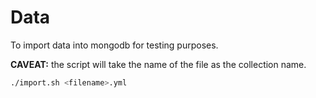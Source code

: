 # Data

To import data into mongodb for testing purposes.

<strong>CAVEAT:</strong> the script will take the name of the file as the collection name.
```bash
./import.sh <filename>.yml
```
